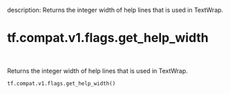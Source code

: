 description: Returns the integer width of help lines that is used in TextWrap.

<div itemscope itemtype="http://developers.google.com/ReferenceObject">
<meta itemprop="name" content="tf.compat.v1.flags.get_help_width" />
<meta itemprop="path" content="Stable" />
</div>

# tf.compat.v1.flags.get_help_width

<!-- Insert buttons and diff -->

<table class="tfo-notebook-buttons tfo-api nocontent" align="left">

</table>



Returns the integer width of help lines that is used in TextWrap.

<pre class="devsite-click-to-copy prettyprint lang-py tfo-signature-link">
<code>tf.compat.v1.flags.get_help_width()
</code></pre>



<!-- Placeholder for "Used in" -->
